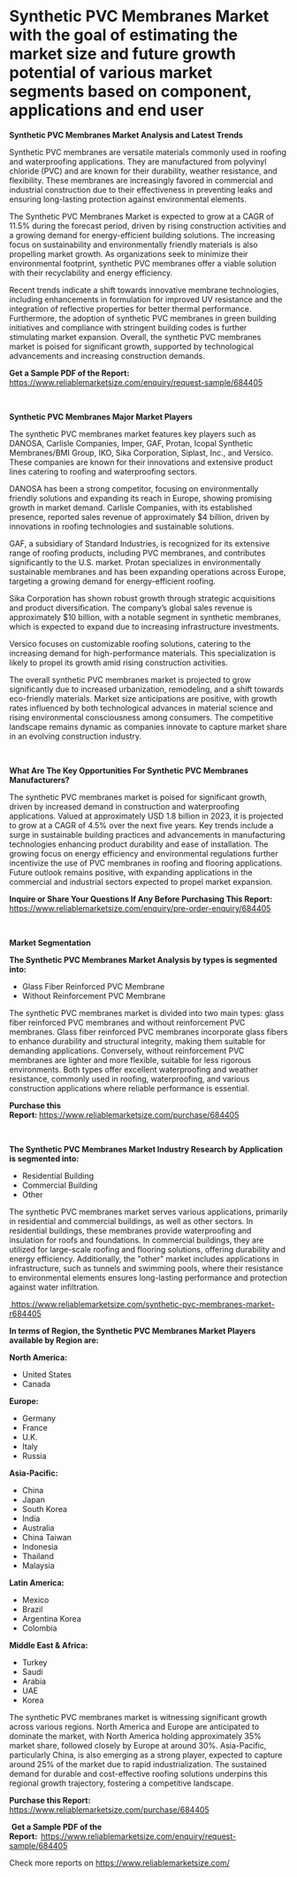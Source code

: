 <p><h1>Synthetic PVC Membranes Market with the goal of estimating the market size and future growth potential of various market segments based on component, applications and end user</h1></p><p><strong>Synthetic PVC Membranes Market Analysis and Latest Trends</strong></p>
<p><p>Synthetic PVC membranes are versatile materials commonly used in roofing and waterproofing applications. They are manufactured from polyvinyl chloride (PVC) and are known for their durability, weather resistance, and flexibility. These membranes are increasingly favored in commercial and industrial construction due to their effectiveness in preventing leaks and ensuring long-lasting protection against environmental elements.</p><p>The Synthetic PVC Membranes Market is expected to grow at a CAGR of 11.5% during the forecast period, driven by rising construction activities and a growing demand for energy-efficient building solutions. The increasing focus on sustainability and environmentally friendly materials is also propelling market growth. As organizations seek to minimize their environmental footprint, synthetic PVC membranes offer a viable solution with their recyclability and energy efficiency.</p><p>Recent trends indicate a shift towards innovative membrane technologies, including enhancements in formulation for improved UV resistance and the integration of reflective properties for better thermal performance. Furthermore, the adoption of synthetic PVC membranes in green building initiatives and compliance with stringent building codes is further stimulating market expansion. Overall, the synthetic PVC membranes market is poised for significant growth, supported by technological advancements and increasing construction demands.</p></p>
<p><strong>Get a Sample PDF of the Report:&nbsp;</strong> <a href="https://www.reliablemarketsize.com/enquiry/request-sample/684405?utm_campaign=3104&utm_medium=2&utm_source=Github&utm_content=ia&utm_term=29032025&utm_id=synthetic-pvc-membranes">https://www.reliablemarketsize.com/enquiry/request-sample/684405</a></p>
<p>&nbsp;</p>
<p><strong>Synthetic PVC Membranes Major Market Players</strong></p>
<p><p>The synthetic PVC membranes market features key players such as DANOSA, Carlisle Companies, Imper, GAF, Protan, Icopal Synthetic Membranes/BMI Group, IKO, Sika Corporation, Siplast, Inc., and Versico. These companies are known for their innovations and extensive product lines catering to roofing and waterproofing sectors.</p><p>DANOSA has been a strong competitor, focusing on environmentally friendly solutions and expanding its reach in Europe, showing promising growth in market demand. Carlisle Companies, with its established presence, reported sales revenue of approximately $4 billion, driven by innovations in roofing technologies and sustainable solutions.</p><p>GAF, a subsidiary of Standard Industries, is recognized for its extensive range of roofing products, including PVC membranes, and contributes significantly to the U.S. market. Protan specializes in environmentally sustainable membranes and has been expanding operations across Europe, targeting a growing demand for energy-efficient roofing.</p><p>Sika Corporation has shown robust growth through strategic acquisitions and product diversification. The company’s global sales revenue is approximately $10 billion, with a notable segment in synthetic membranes, which is expected to expand due to increasing infrastructure investments.</p><p>Versico focuses on customizable roofing solutions, catering to the increasing demand for high-performance materials. This specialization is likely to propel its growth amid rising construction activities.</p><p>The overall synthetic PVC membranes market is projected to grow significantly due to increased urbanization, remodeling, and a shift towards eco-friendly materials. Market size anticipations are positive, with growth rates influenced by both technological advances in material science and rising environmental consciousness among consumers. The competitive landscape remains dynamic as companies innovate to capture market share in an evolving construction industry.</p></p>
<p>&nbsp;</p>
<p><strong>What Are The Key Opportunities For Synthetic PVC Membranes Manufacturers?</strong></p>
<p><p>The synthetic PVC membranes market is poised for significant growth, driven by increased demand in construction and waterproofing applications. Valued at approximately USD 1.8 billion in 2023, it is projected to grow at a CAGR of 4.5% over the next five years. Key trends include a surge in sustainable building practices and advancements in manufacturing technologies enhancing product durability and ease of installation. The growing focus on energy efficiency and environmental regulations further incentivize the use of PVC membranes in roofing and flooring applications. Future outlook remains positive, with expanding applications in the commercial and industrial sectors expected to propel market expansion.</p></p>
<p><strong>Inquire or Share Your Questions If Any Before Purchasing This Report:</strong> <a href="https://www.reliablemarketsize.com/enquiry/pre-order-enquiry/684405?utm_campaign=3104&utm_medium=2&utm_source=Github&utm_content=ia&utm_term=29032025&utm_id=synthetic-pvc-membranes">https://www.reliablemarketsize.com/enquiry/pre-order-enquiry/684405</a></p>
<p>&nbsp;</p>
<p><strong>Market Segmentation</strong></p>
<p><strong>The Synthetic PVC Membranes Market Analysis by types is segmented into:</strong></p>
<p><ul><li>Glass Fiber Reinforced PVC Membrane</li><li>Without Reinforcement PVC Membrane</li></ul></p>
<p><p>The synthetic PVC membranes market is divided into two main types: glass fiber reinforced PVC membranes and without reinforcement PVC membranes. Glass fiber reinforced PVC membranes incorporate glass fibers to enhance durability and structural integrity, making them suitable for demanding applications. Conversely, without reinforcement PVC membranes are lighter and more flexible, suitable for less rigorous environments. Both types offer excellent waterproofing and weather resistance, commonly used in roofing, waterproofing, and various construction applications where reliable performance is essential.</p></p>
<p><strong>Purchase this Report:&nbsp;</strong><a href="https://www.reliablemarketsize.com/purchase/684405?utm_campaign=3104&utm_medium=2&utm_source=Github&utm_content=ia&utm_term=29032025&utm_id=synthetic-pvc-membranes">https://www.reliablemarketsize.com/purchase/684405</a></p>
<p>&nbsp;</p>
<p><strong>The Synthetic PVC Membranes Market Industry Research by Application is segmented into:</strong></p>
<p><ul><li>Residential Building</li><li>Commercial Building</li><li>Other</li></ul></p>
<p><p>The synthetic PVC membranes market serves various applications, primarily in residential and commercial buildings, as well as other sectors. In residential buildings, these membranes provide waterproofing and insulation for roofs and foundations. In commercial buildings, they are utilized for large-scale roofing and flooring solutions, offering durability and energy efficiency. Additionally, the "other" market includes applications in infrastructure, such as tunnels and swimming pools, where their resistance to environmental elements ensures long-lasting performance and protection against water infiltration.</p></p>
<p><a href="https://www.reliablemarketsize.com/synthetic-pvc-membranes-market-r684405?utm_campaign=3104&utm_medium=2&utm_source=Github&utm_content=ia&utm_term=29032025&utm_id=synthetic-pvc-membranes">&nbsp;https://www.reliablemarketsize.com/synthetic-pvc-membranes-market-r684405</a></p>
<p><strong>In terms of Region, the Synthetic PVC Membranes Market Players available by Region are:</strong></p>
<p>
    <p> <strong> North America: </strong>
        <ul>
            <li>United States</li>
            <li>Canada</li>
        </ul>
        </p> 
    <p> <strong> Europe: </strong>
        <ul>
            <li>Germany</li>
            <li>France</li>
            <li>U.K.</li>
            <li>Italy</li>
            <li>Russia</li>
        </ul>
        </p> 
    <p> <strong> Asia-Pacific: </strong>
        <ul>
            <li>China</li>
            <li>Japan</li>
            <li>South Korea</li>
            <li>India</li>
            <li>Australia</li>
            <li>China Taiwan</li>
            <li>Indonesia</li>
            <li>Thailand</li>
            <li>Malaysia</li>
        </ul>
        </p> 
    <p> <strong> Latin America: </strong>
        <ul>
            <li>Mexico</li>
            <li>Brazil</li>
            <li>Argentina Korea</li>
            <li>Colombia</li>
        </ul>
        </p> 
    <p> <strong> Middle East & Africa: </strong>
        <ul>
            <li>Turkey</li>
            <li>Saudi</li>
            <li>Arabia</li>
            <li>UAE</li>
            <li>Korea</li>
        </ul>
    </p>
    </p>
<p><p>The synthetic PVC membranes market is witnessing significant growth across various regions. North America and Europe are anticipated to dominate the market, with North America holding approximately 35% market share, followed closely by Europe at around 30%. Asia-Pacific, particularly China, is also emerging as a strong player, expected to capture around 25% of the market due to rapid industrialization. The sustained demand for durable and cost-effective roofing solutions underpins this regional growth trajectory, fostering a competitive landscape.</p></p>
<p><strong>Purchase this Report: </strong><a href="https://www.reliablemarketsize.com/purchase/684405?utm_campaign=3104&utm_medium=2&utm_source=Github&utm_content=ia&utm_term=29032025&utm_id=synthetic-pvc-membranes">https://www.reliablemarketsize.com/purchase/684405</a></p>
<p>&nbsp;<strong>Get a Sample PDF of the Report:&nbsp;&nbsp;</strong><a href="https://www.reliablemarketsize.com/enquiry/request-sample/684405?utm_campaign=3104&utm_medium=2&utm_source=Github&utm_content=ia&utm_term=29032025&utm_id=synthetic-pvc-membranes">https://www.reliablemarketsize.com/enquiry/request-sample/684405</a></p>
<p><strong></strong></p>
<p>Check more reports on <a href="https://www.reliablemarketsize.com/?utm_campaign=3104&utm_medium=2&utm_source=Github&utm_content=ia&utm_term=29032025&utm_id=synthetic-pvc-membranes">https://www.reliablemarketsize.com/</a></p>